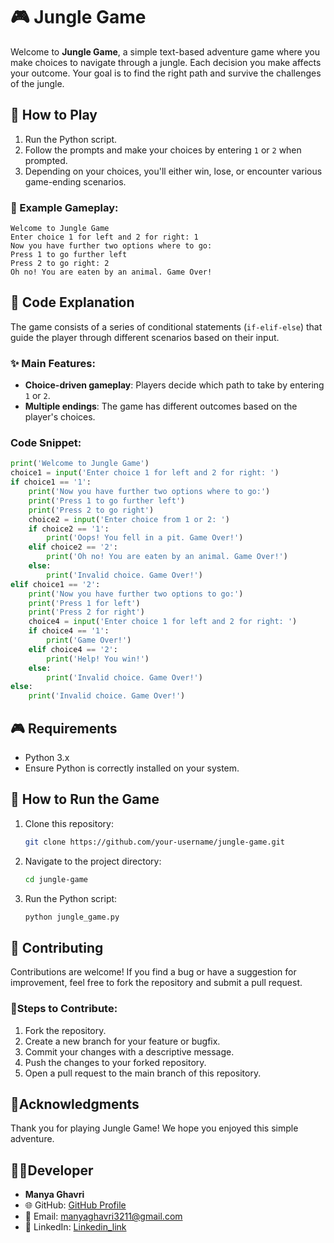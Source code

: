 # 🎮 Jungle Game

Welcome to **Jungle Game**, a simple text-based adventure game where you make choices to navigate through a jungle. Each decision you make affects your outcome. Your goal is to find the right path and survive the challenges of the jungle.

## 🚀  How to Play

1. Run the Python script.
2. Follow the prompts and make your choices by entering `1` or `2` when prompted.
3. Depending on your choices, you'll either win, lose, or encounter various game-ending scenarios.

### 🔮 Example Gameplay:
```
Welcome to Jungle Game
Enter choice 1 for left and 2 for right: 1
Now you have further two options where to go:
Press 1 to go further left
Press 2 to go right: 2
Oh no! You are eaten by an animal. Game Over!
```

## 🔮 Code Explanation

The game consists of a series of conditional statements (`if-elif-else`) that guide the player through different scenarios based on their input.

### ✨ Main Features:
- **Choice-driven gameplay**: Players decide which path to take by entering `1` or `2`.
- **Multiple endings**: The game has different outcomes based on the player's choices.

### Code Snippet:
```python
print('Welcome to Jungle Game')
choice1 = input('Enter choice 1 for left and 2 for right: ')
if choice1 == '1':
    print('Now you have further two options where to go:')
    print('Press 1 to go further left')
    print('Press 2 to go right')
    choice2 = input('Enter choice from 1 or 2: ')
    if choice2 == '1':
        print('Oops! You fell in a pit. Game Over!')
    elif choice2 == '2':
        print('Oh no! You are eaten by an animal. Game Over!')
    else:
        print('Invalid choice. Game Over!')
elif choice1 == '2':
    print('Now you have further two options to go:')
    print('Press 1 for left')
    print('Press 2 for right')
    choice4 = input('Enter choice 1 for left and 2 for right: ')
    if choice4 == '1':
        print('Game Over!')
    elif choice4 == '2':
        print('Help! You win!')
    else:
        print('Invalid choice. Game Over!')
else:
    print('Invalid choice. Game Over!')
```

## 🎮 Requirements

- Python 3.x
- Ensure Python is correctly installed on your system.

## 🚀 How to Run the Game

1. Clone this repository:
   ```bash
   git clone https://github.com/your-username/jungle-game.git
   ```
2. Navigate to the project directory:
   ```bash
   cd jungle-game
   ```
3. Run the Python script:
   ```bash
   python jungle_game.py
   ```

## 🤝 Contributing

Contributions are welcome! If you find a bug or have a suggestion for improvement, feel free to fork the repository and submit a pull request.

### 👥Steps to Contribute:
1. Fork the repository.
2. Create a new branch for your feature or bugfix.
3. Commit your changes with a descriptive message.
4. Push the changes to your forked repository.
5. Open a pull request to the main branch of this repository.
   
## 💬Acknowledgments

Thank you for playing Jungle Game! We hope you enjoyed this simple adventure.

## 👩‍💻Developer
- **Manya Ghavri**
- 🌐 GitHub: [GitHub Profile](https://github.com/ManyaGhavri)  
- 📧 Email: manyaghavri3211@gmail.com
- 🔗 LinkedIn: [Linkedin_link](https://www.linkedin.com/in/manya-ghavri-b00773310/)


